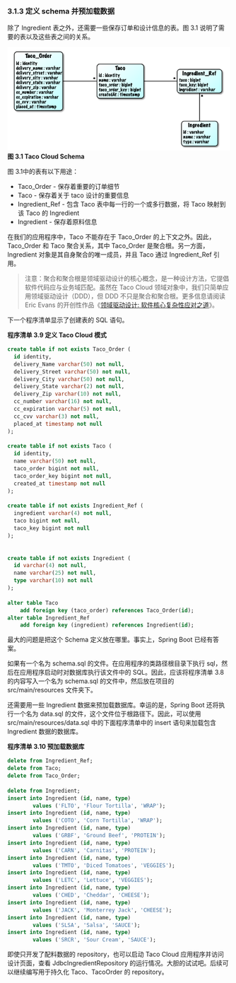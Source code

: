 ### 3.1.3 定义 schema 并预加载数据

除了 Ingredient 表之外，还需要一些保存订单和设计信息的表。图 3.1 说明了需要的表以及这些表之间的关系。

![](../../assets/3.1.png)
**图 3.1 Taco Cloud Schema**

图 3.1中的表有以下用途：

* Taco_Order - 保存着重要的订单细节
* Taco - 保存着关于 taco 设计的重要信息
* Ingredient_Ref - 包含 Taco 表中每一行的一个或多行数据，将 Taco 映射到该 Taco 的 Ingredient
* Ingredient - 保存着原料信息

在我们的应用程序中，Taco 不能存在于 Taco_Order 的上下文之外。因此，Taco_Order 和 Taco 聚合关系，其中 Taco_Order 是聚合根。另一方面，Ingredient 对象是其自身聚合的唯一成员，并且 Taco 通过 Ingredient_Ref 引用。


>注意：聚合和聚合根是领域驱动设计的核心概念，是一种设计方法，它提倡软件代码应与业务域匹配。虽然在 Taco Cloud 领域对象中，我们只简单应用领域驱动设计（DDD），但 DDD 不只是聚合和聚合根。更多信息请阅读 Eric Evans 的开创性作品《[领域驱动设计: 软件核心复杂性应对之道](https://www.dddcommunity.org/book/evans_2003/)》。

下一个程序清单显示了创建表的 SQL 语句。

**程序清单 3.9 定义 Taco Cloud 模式**
```sql
create table if not exists Taco_Order (
  id identity,
  delivery_Name varchar(50) not null,
  delivery_Street varchar(50) not null,
  delivery_City varchar(50) not null,
  delivery_State varchar(2) not null,
  delivery_Zip varchar(10) not null,
  cc_number varchar(16) not null,
  cc_expiration varchar(5) not null,
  cc_cvv varchar(3) not null,
  placed_at timestamp not null
);

create table if not exists Taco (
  id identity,
  name varchar(50) not null,
  taco_order bigint not null,
  taco_order_key bigint not null,
  created_at timestamp not null
);

create table if not exists Ingredient_Ref (
  ingredient varchar(4) not null,
  taco bigint not null,
  taco_key bigint not null
);


create table if not exists Ingredient (
  id varchar(4) not null,
  name varchar(25) not null,
  type varchar(10) not null
);

alter table Taco
    add foreign key (taco_order) references Taco_Order(id);
alter table Ingredient_Ref
    add foreign key (ingredient) references Ingredient(id);
```

最大的问题是把这个 Schema 定义放在哪里。事实上，Spring Boot 已经有答案。

如果有一个名为 schema.sql 的文件。在应用程序的类路径根目录下执行 sql，然后在应用程序启动时对数据库执行该文件中的 SQL。因此，应该将程序清单 3.8 的内容写入一个名为 schema.sql 的文件中，然后放在项目的 src/main/resources 文件夹下。

还需要用一些 Ingredient 数据来预加载数据库。幸运的是，Spring Boot 还将执行一个名为 data.sql 的文件，这个文件位于根路径下。因此，可以使用 src/main/resources/data.sql 中的下面程序清单中的 insert 语句来加载包含 Ingredient 数据的数据库。

**程序清单 3.10 预加载数据库**
```sql
delete from Ingredient_Ref;
delete from Taco;
delete from Taco_Order;

delete from Ingredient;
insert into Ingredient (id, name, type)
        values ('FLTO', 'Flour Tortilla', 'WRAP');
insert into Ingredient (id, name, type)
        values ('COTO', 'Corn Tortilla', 'WRAP');
insert into Ingredient (id, name, type)
        values ('GRBF', 'Ground Beef', 'PROTEIN');
insert into Ingredient (id, name, type)
        values ('CARN', 'Carnitas', 'PROTEIN');
insert into Ingredient (id, name, type)
        values ('TMTO', 'Diced Tomatoes', 'VEGGIES');
insert into Ingredient (id, name, type)
        values ('LETC', 'Lettuce', 'VEGGIES');
insert into Ingredient (id, name, type)
        values ('CHED', 'Cheddar', 'CHEESE');
insert into Ingredient (id, name, type)
        values ('JACK', 'Monterrey Jack', 'CHEESE');
insert into Ingredient (id, name, type)
        values ('SLSA', 'Salsa', 'SAUCE');
insert into Ingredient (id, name, type)
        values ('SRCR', 'Sour Cream', 'SAUCE');
```

即使只开发了配料数据的 repository，也可以启动 Taco Cloud 应用程序并访问设计页面，查看 JdbcIngredientRepository 的运行情况。大胆的试试吧。后续可以继续编写用于持久化 Taco、TacoOrder 的 repository。

